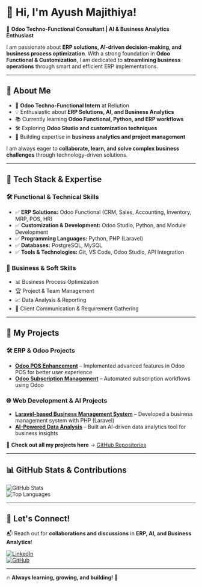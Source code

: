 # 👋 Hi, I'm Ayush Majithiya!  

🚀 **Odoo Techno-Functional Consultant | AI & Business Analytics Enthusiast**  

I am passionate about **ERP solutions, AI-driven decision-making, and business process optimization**. With a strong foundation in **Odoo Functional & Customization**, I am dedicated to **streamlining business operations** through smart and efficient ERP implementations.  

---

## 🔹 About Me  

- 🎯 **Odoo Techno-Functional Intern** at Reliution  
- 💡 Enthusiastic about **ERP Solutions, AI, and Business Analytics**  
- 📚 Currently learning **Odoo Functional, Python, and ERP workflows**  
- 🛠️ Exploring **Odoo Studio and customization techniques**  
- 🌱 Building expertise in **business analytics and project management**  

I am always eager to **collaborate, learn, and solve complex business challenges** through technology-driven solutions.  

---

## 🚀 Tech Stack & Expertise  

### **🛠️ Functional & Technical Skills**  
- ✅ **ERP Solutions:** Odoo Functional (CRM, Sales, Accounting, Inventory, MRP, POS, HR)  
- ✅ **Customization & Development:** Odoo Studio, Python, and Module Development  
- ✅ **Programming Languages:** Python, PHP (Laravel)  
- ✅ **Databases:** PostgreSQL, MySQL  
- ✅ **Tools & Technologies:** Git, VS Code, Odoo Studio, API Integration  

### **💼 Business & Soft Skills**  
- 📊 Business Process Optimization  
- 🏆 Project & Team Management  
- 📈 Data Analysis & Reporting  
- 🤝 Client Communication & Requirement Gathering  

---

## **📌 My Projects**  

### 🛠 **ERP & Odoo Projects**
- **[Odoo POS Enhancement](https://github.com/ayushm180902/odoo-pos-enhancement)** – Implemented advanced features in Odoo POS for better user experience  
- **[Odoo Subscription Management](https://github.com/ayushm180902/odoo-subscription-management)** – Automated subscription workflows using Odoo  

### 🌐 **Web Development & AI Projects**
- **[Laravel-based Business Management System](https://github.com/ayushm180902/laravel-business-management)** – Developed a business management system with PHP (Laravel)  
- **[AI-Powered Data Analysis](https://github.com/ayushm180902/ai-data-analysis)** – Built an AI-driven data analytics tool for business insights  

📌 **Check out all my projects here** → [GitHub Repositories](https://github.com/ayushm180902?tab=repositories)  

---

## 📊 GitHub Stats & Contributions  

![GitHub Stats](https://github-readme-stats.vercel.app/api?username=ayushm180902&show_icons=true&theme=radical)  
![Top Languages](https://github-readme-stats.vercel.app/api/top-langs/?username=ayushm180902&layout=compact&theme=radical)  

---

## 🔗 Let's Connect!  

📬 Reach out for **collaborations and discussions** in **ERP, AI, and Business Analytics**!  

[![LinkedIn](https://img.shields.io/badge/LinkedIn-Connect-blue?style=flat&logo=linkedin)](https://www.linkedin.com/in/ayush-majithiya-691689246)  
[![GitHub](https://img.shields.io/badge/GitHub-Follow-black?style=flat&logo=github)](https://github.com/ayushm180902)  

---

🔥 **Always learning, growing, and building!** 🚀  
